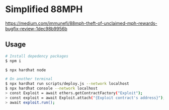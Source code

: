 # Simplified 88MPH

https://medium.com/immunefi/88mph-theft-of-unclaimed-mph-rewards-bugfix-review-1dec98b9956b

## Usage

```bash
# Install depedency packages
$ npm i

$ npx hardhat node

# On another terminal
$ npx hardhat run scripts/deploy.js --network localhost
$ npx hardhat console --network localhost
> const Exploit = await ethers.getContractFactory("Exploit");
> const exploit = await Exploit.attach("{Exploit contract's address}");
> await exploit.run();
```
